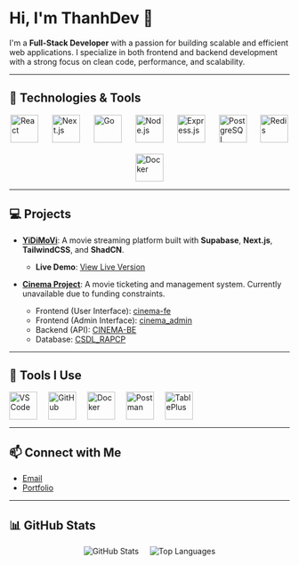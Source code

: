 # Hi, I'm ThanhDev 👋

I'm a **Full-Stack Developer** with a passion for building scalable and efficient web applications. I specialize in both frontend and backend development with a strong focus on clean code, performance, and scalability.

---

## 🚀 Technologies & Tools

<div style="display: flex; flex-wrap: wrap; justify-content: space-around; gap: 20px;">
    <img src="https://img.shields.io/badge/React-61DAFB?style=for-the-badge&logo=react&logoColor=white" alt="React" height="50">
    <img src="https://img.shields.io/badge/Next.js-000000?style=for-the-badge&logo=next.js&logoColor=white" alt="Next.js" height="50">
    <img src="https://img.shields.io/badge/Go-00ADD8?style=for-the-badge&logo=go&logoColor=white" alt="Go" height="50">
    <img src="https://img.shields.io/badge/Node.js-339933?style=for-the-badge&logo=node.js&logoColor=white" alt="Node.js" height="50">
    <img src="https://img.shields.io/badge/Express.js-000000?style=for-the-badge&logo=express&logoColor=white" alt="Express.js" height="50">
    <img src="https://img.shields.io/badge/PostgreSQL-336791?style=for-the-badge&logo=postgresql&logoColor=white" alt="PostgreSQL" height="50">
    <img src="https://img.shields.io/badge/Redis-D82C1B?style=for-the-badge&logo=redis&logoColor=white" alt="Redis" height="50">
    <img src="https://img.shields.io/badge/Docker-2496ED?style=for-the-badge&logo=docker&logoColor=white" alt="Docker" height="50">
</div>

---

## 💻 Projects

- **[YiDiMoVi](https://github.com/thanhdev1710/YiDiMoVi)**: A movie streaming platform built with **Supabase**, **Next.js**, **TailwindCSS**, and **ShadCN**.
  - **Live Demo**: [View Live Version](https://www.yididev.online/)
  
- **[Cinema Project](https://github.com/thanhdev1710/#)**: A movie ticketing and management system. Currently unavailable due to funding constraints.
  - Frontend (User Interface): [cinema-fe](https://github.com/thanhdev1710/cinema-fe)
  - Frontend (Admin Interface): [cinema_admin](https://github.com/thanhdev1710/cinema_admin)
  - Backend (API): [CINEMA-BE](https://github.com/thanhdev1710/CINEMA-BE)
  - Database: [CSDL_RAPCP](https://github.com/thanhdev1710/CSDL_RAPCP)

---

## 🔧 Tools I Use

<div style="display: flex; flex-wrap: wrap; gap: 20px;">
    <img src="https://img.shields.io/badge/VS_Code-007ACC?style=for-the-badge&logo=visual-studio-code&logoColor=white" alt="VS Code" height="50">
    <img src="https://img.shields.io/badge/GitHub-181717?style=for-the-badge&logo=github&logoColor=white" alt="GitHub" height="50">
    <img src="https://img.shields.io/badge/Docker-2496ED?style=for-the-badge&logo=docker&logoColor=white" alt="Docker" height="50">
    <img src="https://img.shields.io/badge/Postman-FF6C37?style=for-the-badge&logo=postman&logoColor=white" alt="Postman" height="50">
    <img src="https://img.shields.io/badge/TablePlus-DB5858?style=for-the-badge&logo=tableplus&logoColor=white" alt="TablePlus" height="50">
</div>

---

## 📫 Connect with Me
- [Email](mailto:chithanh171004@gmail.com)
- [Portfolio](https://thanhdev.io.vn/)

---

## 📊 GitHub Stats

<div style="display: flex; gap: 20px; justify-content: center;">
    <img src="https://github-readme-stats.vercel.app/api?username=thanhdev1710&show_icons=true&hide_title=true&count_private=true&hide=prs&theme=radical" alt="GitHub Stats">
    <img src="https://github-readme-stats.vercel.app/api/top-langs/?username=thanhdev1710&layout=compact&theme=radical" alt="Top Languages">
</div>
